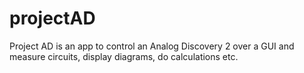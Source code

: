 # projectAD
Project AD is an app to control an Analog Discovery 2 over a GUI and measure circuits, display diagrams, do calculations etc.
